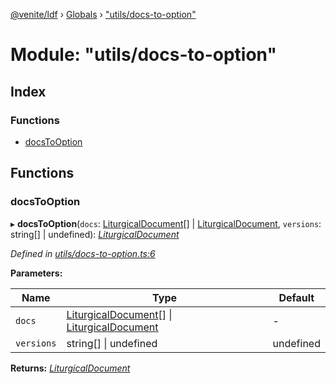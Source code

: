 [@venite/ldf](../README.md) › [Globals](../globals.md) › ["utils/docs-to-option"](_utils_docs_to_option_.md)

# Module: "utils/docs-to-option"

## Index

### Functions

* [docsToOption](_utils_docs_to_option_.md#docstooption)

## Functions

###  docsToOption

▸ **docsToOption**(`docs`: [LiturgicalDocument](../classes/_liturgical_document_.liturgicaldocument.md)[] | [LiturgicalDocument](../classes/_liturgical_document_.liturgicaldocument.md), `versions`: string[] | undefined): *[LiturgicalDocument](../classes/_liturgical_document_.liturgicaldocument.md)*

*Defined in [utils/docs-to-option.ts:6](https://github.com/gbj/venite/blob/8cf9e9f/ldf/src/utils/docs-to-option.ts#L6)*

**Parameters:**

Name | Type | Default |
------ | ------ | ------ |
`docs` | [LiturgicalDocument](../classes/_liturgical_document_.liturgicaldocument.md)[] &#124; [LiturgicalDocument](../classes/_liturgical_document_.liturgicaldocument.md) | - |
`versions` | string[] &#124; undefined | undefined |

**Returns:** *[LiturgicalDocument](../classes/_liturgical_document_.liturgicaldocument.md)*
